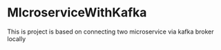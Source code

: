 # MIcroserviceWithKafka
This is project is based on connecting two microservice via kafka broker locally 
